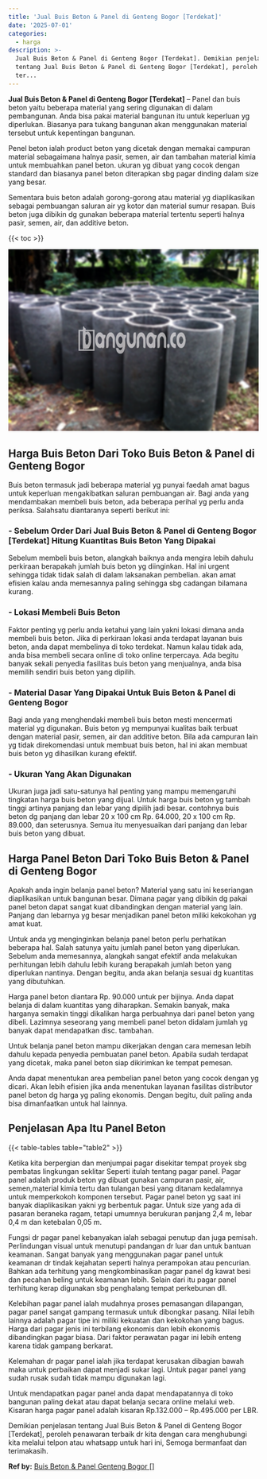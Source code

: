 ```yaml
---
title: 'Jual Buis Beton & Panel di Genteng Bogor [Terdekat]'
date: '2025-07-01'
categories:
  - harga
description: >-
  Jual Buis Beton & Panel di Genteng Bogor [Terdekat]. Demikian penjelasan
  tentang Jual Buis Beton & Panel di Genteng Bogor [Terdekat], peroleh penawaran
  ter...
---
```


**Jual Buis Beton & Panel di Genteng Bogor \[Terdekat\]** – Panel dan buis beton yaitu beberapa material yang sering digunakan di dalam pembangunan. Anda bisa pakai material bangunan itu untuk keperluan yg diperlukan. Biasanya para tukang bangunan akan menggunakan material tersebut untuk kepentingan bangunan.

Penel beton ialah product beton yang dicetak dengan memakai campuran material sebagaimana halnya pasir, semen, air dan tambahan material kimia untuk membuahkan panel beton. ukuran yg dibuat yang cocok dengan standard dan biasanya panel beton diterapkan sbg pagar dinding dalam size yang besar.

Sementara buis beton adalah gorong-gorong atau material yg diaplikasikan sebagai pembuangan saluran air yg kotor dan material sumur resapan. Buis beton juga dibikin dg gunakan beberapa material tertentu seperti halnya pasir, semen, air, dan additive beton.

{{< toc >}}

![Jual Buis Beton & Panel di Genteng Bogor [Terdekat]](/images/jual-panel-buis-beton-murah-11.png)

## Harga Buis Beton Dari Toko Buis Beton & Panel di Genteng Bogor

Buis beton termasuk jadi beberapa material yg punyai faedah amat bagus untuk keperluan mengakibatkan saluran pembuangan air. Bagi anda yang mendambakan membeli buis beton, ada beberapa perihal yg perlu anda periksa. Salahsatu diantaranya seperti berikut ini:

### \- Sebelum Order Dari Jual Buis Beton & Panel di Genteng Bogor \[Terdekat\] Hitung Kuantitas Buis Beton Yang Dipakai

Sebelum membeli buis beton, alangkah baiknya anda mengira lebih dahulu perkiraan berapakah jumlah buis beton yg diinginkan. Hal ini urgent sehingga tidak tidak salah di dalam laksanakan pembelian. akan amat efisien kalau anda memesannya paling sehingga sbg cadangan bilamana kurang.

### \- Lokasi Membeli Buis Beton

Faktor penting yg perlu anda ketahui yang lain yakni lokasi dimana anda membeli buis beton. Jika di perkiraan lokasi anda terdapat layanan buis beton, anda dapat membelinya di toko terdekat. Namun kalau tidak ada, anda bisa membeli secara online di toko online terpercaya. Ada begitu banyak sekali penyedia fasilitas buis beton yang menjualnya, anda bisa memilih sendiri buis beton yang dipilih.

### \- Material Dasar Yang Dipakai Untuk Buis Beton & Panel di Genteng Bogor

Bagi anda yang menghendaki membeli buis beton mesti mencermati material yg digunakan. Buis beton yg mempunyai kualitas baik terbuat dengan material pasir, semen, air dan additive beton. Bila ada campuran lain yg tidak direkomendasi untuk membuat buis beton, hal ini akan membuat buis beton yg dihasilkan kurang efektif.

### \- Ukuran Yang Akan Digunakan

Ukuran juga jadi satu-satunya hal penting yang mampu memengaruhi tingkatan harga buis beton yang dijual. Untuk harga buis beton yg tambah tinggi artinya panjang dan lebar yang dipilih jadi besar. contohnya buis beton dg panjang dan lebar 20 x 100 cm Rp. 64.000, 20 x 100 cm Rp. 89.000, dan seterusnya. Semua itu menyesuaikan dari panjang dan lebar buis beton yang dibuat.

## Harga Panel Beton Dari Toko Buis Beton & Panel di Genteng Bogor

Apakah anda ingin belanja panel beton? Material yang satu ini keseriangan diaplikasikan untuk bangunan besar. Dimana pagar yang dibikin dg pakai panel beton dapat sangat kuat dibandingkan dengan material yang lain. Panjang dan lebarnya yg besar menjadikan panel beton miliki kekokohan yg amat kuat.

Untuk anda yg menginginkan belanja panel beton perlu perhatikan beberapa hal. Salah satunya yaitu jumlah panel beton yang diperlukan. Sebelum anda memesannya, alangkah sangat efektif anda melakukan perhitungan lebih dahulu lebih kurang berapakah jumlah beton yang diperlukan nantinya. Dengan begitu, anda akan belanja sesuai dg kuantitas yang dibutuhkan.

Harga panel beton diantara Rp. 90.000 untuk per bijinya. Anda dapat belanja di dalam kuantitas yang diharapkan. Semakin banyak, maka harganya semakin tinggi dikalikan harga perbuahnya dari panel beton yang dibeli. Lazimnya seseorang yang membeli panel beton didalam jumlah yg banyak dapat mendapatkan disc. tambahan.

Untuk belanja panel beton mampu dikerjakan dengan cara memesan lebih dahulu kepada penyedia pembuatan panel beton. Apabila sudah terdapat yang dicetak, maka panel beton siap dikirimkan ke tempat pemesan.

Anda dapat menentukan area pembelian panel beton yang cocok dengan yg dicari. Akan lebih efisien jika anda menentukan layanan fasilitas distributor panel beton dg harga yg paling ekonomis. Dengan begitu, duit paling anda bisa dimanfaatkan untuk hal lainnya.

## Penjelasan Apa Itu Panel Beton

{{< table-tables table="table2" >}}

Ketika kita berpergian dan menjumpai pagar disekitar tempat proyek sbg pembatas lingkungan seklitar Seperti itulah tentang pagar panel. Pagar panel adalah produk beton yg dibuat gunakan campuran pasir, air, semen,material kimia tertu dan tulangan besi yang ditanam kedalamnya untuk memperkokoh komponen tersebut. Pagar panel beton yg saat ini banyak diaplikasikan yakni yg berbentuk pagar. Untuk size yang ada di pasaran beraneka ragam, tetapi umumnya berukuran panjang 2,4 m, lebar 0,4 m dan ketebalan 0,05 m.

Fungsi dr pagar panel kebanyakan ialah sebagai penutup dan juga pemisah. Perlindungan visual untuk menutupi pandangan dr luar dan untuk bantuan keamanan. Sangat banyak yang menggunakan pagar panel untuk keamanan dr tindak kejahatan seperti halnya perampokan atau pencurian. Bahkan ada terhitung yang mengkombinasikan pagar panel dg kawat besi dan pecahan beling untuk keamanan lebih. Selain dari itu pagar panel terhitung kerap digunakan sbg penghalang tempat perkebunan dll.

Kelebihan pagar panel ialah mudahnya proses pemasangan dilapangan, pagar panel sangat gampang termasuk untuk dibongkar pasang. Nilai lebih lainnya adalah pagar tipe ini miliki kekuatan dan kekokohan yang bagus. Harga dari pagar jenis ini terbilang ekonomis dan lebih ekonomis dibandingkan pagar biasa. Dari faktor perawatan pagar ini lebih enteng karena tidak gampang berkarat.

Kelemahan dr pagar panel ialah jika terdapat kerusakan dibagian bawah maka untuk perbaikan dapat menjadi sukar lagi. Untuk pagar panel yang sudah rusak sudah tidak mampu digunakan lagi.

Untuk mendapatkan pagar panel anda dapat mendapatannya di toko bangunan paling dekat atau dapat belanja secara online melalui web. Kisaran harga pagar panel adalah kisaran Rp.132.000 – Rp.495.000 per LBR.

Demikian penjelasan tentang Jual Buis Beton & Panel di Genteng Bogor \[Terdekat\], peroleh penawaran terbaik dr kita dengan cara menghubungi kita melalui telpon atau whatsapp untuk hari ini, Semoga bermanfaat dan terimakasih.

**Ref by:** [Buis Beton & Panel Genteng Bogor []](https://id.wikipedia.org/wiki/Buis)
